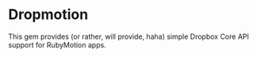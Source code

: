 Dropmotion
==========

This gem provides (or rather, will provide, haha) simple Dropbox Core API support for RubyMotion apps. 
